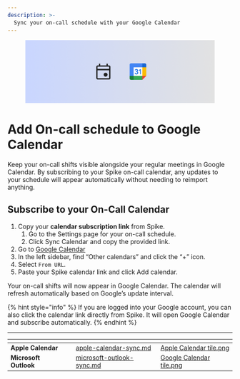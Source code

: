 ```yaml
---
description: >-
  Sync your on-call schedule with your Google Calendar
---
```

<figure><img src="../../.gitbook/assets/oncall/calendar-sync/Google calendar cover.png" alt="Export on-call schedule to your calendar"><figcaption></figcaption></figure>

# Add On-call schedule to Google Calendar
Keep your on-call shifts visible alongside your regular meetings in Google Calendar. By subscribing to your Spike on-call calendar, any updates to your schedule will appear automatically without needing to reimport anything.

## Subscribe to your On-Call Calendar

1. Copy your **calendar subscription link** from Spike.
    1. Go to the Settings page for your on-call schedule.
    1. Click Sync Calendar and copy the provided link.
2. Go to [Google Calendar](https://calendar.google.com/)
3. In the left sidebar, find “Other calendars” and click the “+” icon.
4. Select `From URL`.
5. Paste your Spike calendar link and click Add calendar.

Your on-call shifts will now appear in Google Calendar. The calendar will refresh automatically based on Google’s update interval.

{% hint style="info" %}
If you are logged into your Google account, you can also click the calendar link directly from Spike. It will open Google Calendar and subscribe automatically.
{% endhint %}

---

<table data-card-size="large" data-view="cards">
  <thead>
    <tr>
      <th></th>
      <th></th>
      <th data-hidden data-card-target data-type="content-ref"></th>
      <th data-hidden data-card-cover data-type="files"></th>
    </tr>
  </thead>
  <tbody>
    <tr>
      <td><strong>Apple Calendar</strong></td>
      <td></td>
      <td><a href="apple-calendar-sync.md">apple-calendar-sync.md</a></td>
      <td><a href="../../.gitbook/assets/oncall/calendar-sync/Apple Calendar tile.png">Apple Calendar tile.png</a></td>
    </tr>
    <tr>
      <td><strong>Microsoft Outlook</strong></td>
      <td></td>
      <td><a href="microsoft-outlook-sync.md">microsoft-outlook-sync.md</a></td>
      <td><a href="../../.gitbook/assets/oncall/calendar-sync/Outlook Calendar tile.png">Google Calendar tile.png</a></td>
    </tr>
  </tbody>
</table>